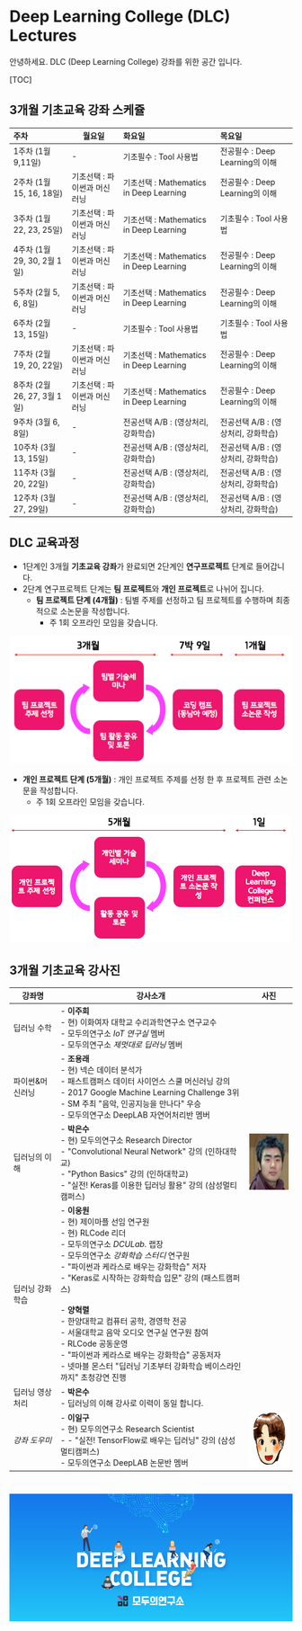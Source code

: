 # Deep Learning College (DLC) Lectures

안녕하세요. DLC (Deep Learning College) 강좌를 위한 공간 입니다.

[TOC]

## 3개월 기초교육 강좌 스케쥴 

| 주차                      | 월요일              | 화요일                                  | 목요일                       |
| :---------------------- | ---------------- | :----------------------------------- | :------------------------ |
| 1주차  (1월 9,11일)         | -                | 기초필수 : Tool 사용법                      | 전공필수 : Deep Learning의 이해  |
| 2주차  (1월 15, 16, 18일)   | 기초선택 : 파이썬과 머신러닝 | 기초선택 :  Mathematics in Deep Learning | 전공필수 : Deep Learning의 이해  |
| 3주차  (1월 22, 23, 25일)   | 기초선택 : 파이썬과 머신러닝 | 기초선택 :  Mathematics in Deep Learning | 기초필수 : Tool 사용법           |
| 4주차  (1월 29, 30, 2월 1일) | 기초선택 : 파이썬과 머신러닝 | 기초선택 :  Mathematics in Deep Learning | 전공필수 : Deep Learning의 이해  |
| 5주차  (2월 5, 6, 8일)      | 기초선택 : 파이썬과 머신러닝 | 기초선택 :  Mathematics in Deep Learning | 전공필수 : Deep Learning의 이해  |
| 6주차  (2월 13, 15일)       | -                | 기초필수 : Tool 사용법                      | 기초필수 : Tool 사용법           |
| 7주차  (2월 19, 20, 22일)   | 기초선택 : 파이썬과 머신러닝 | 기초선택 :  Mathematics in Deep Learning | 전공필수 : Deep Learning의 이해  |
| 8주차  (2월 26, 27, 3월 1일) | 기초선택 : 파이썬과 머신러닝 | 기초선택 :  Mathematics in Deep Learning | 전공필수 : Deep Learning의 이해  |
| 9주차  (3월 6, 8일)         | -                | 전공선택  A/B  : (영상처리, 강화학습)            | 전공선택  A/B  : (영상처리, 강화학습) |
| 10주차  (3월 13, 15일)      | -                | 전공선택  A/B  : (영상처리, 강화학습)            | 전공선택  A/B  : (영상처리, 강화학습) |
| 11주차  (3월 20, 22일)      | -                | 전공선택  A/B  : (영상처리, 강화학습)            | 전공선택  A/B  : (영상처리, 강화학습) |
| 12주차  (3월 27, 29일)      | -                | 전공선택  A/B  : (영상처리, 강화학습)            | 전공선택  A/B  : (영상처리, 강화학습) |



## DLC 교육과정

- 1단계인 3개월 **기초교육 강좌**가 완료되면 2단계인 **연구프로젝트** 단계로 들어갑니다.
- 2단계 연구프로젝트 단계는 **팀 프로젝트**와 **개인 프로젝트**로 나뉘어 집니다.
  - **팀 프로젝트 단계 (4개월)** : 팀별 주제를 선정하고 팀 프로젝트를 수행하며 최종적으로 소논문을 작성합니다.
    - 주 1회 오프라인 모임을 갖습니다.

![researchProject1](./images/researchProject1.png)

- **개인 프로젝트 단계 (5개월)** : 개인 프로젝트 주제를 선정 한 후 프로젝트 관련 소논문을 작성합니다.
  - 주 1회 오프라인 모임을 갖습니다.

![researchProject2](./images/researchProject2.png)



## 3개월 기초교육 강사진 

| 강좌명      | 강사소개                                     | 사진                                       |
| -------- | ---------------------------------------- | ---------------------------------------- |
| 딥러닝 수학   | - **이주희**<br /> - 현) 이화여자 대학교 수리과학연구소 연구교수<br /> - 모두의연구소 *IoT 연구실* 멤버<br /> - 모두의연구소 *제멋대로 딥러닝* 멤버 |                                          |
| 파이썬&머신러닝 | - **조용래** <br /> - 현) 넥슨 데이터 분석가<br /> - 패스트캠퍼스 데이터 사이언스 스쿨 머신러닝 강의 <br /> - 2017 Google Machine Learning Challenge 3위<br /> - SM 주최 "음악, 인공지능을 만나다" 우승<br /> - 모두의연구소 DeepLAB 자연어처리반 멤버 |                                          |
| 딥러닝의 이해  | - **박은수**<br /> - 현) 모두의연구소 Research Director<br /> - "Convolutional Neural Network" 강의 (인하대학교)<br /> - "Python Basics" 강의 (인하대학교)<br /> - "실전! Keras를 이용한 딥러닝 활용" 강의 (삼성멀티캠퍼스) | <img src="./images/photo_park.png" width=100, height=100> |
| 딥러닝 강화학습 | - **이웅원**<br /> - 현) 제이마플 선임 연구원<br /> - 현) RLCode 리더<br /> - 모두의연구소 *DCULab.* 랩장<br /> - 모두의연구소 *강화학습 스터디* 연구원<br /> - "파이썬과 케라스로 배우는 강화학습" 저자<br /> - "Keras로 시작하는 강화학습 입문" 강의 (패스트캠퍼스)<br /><br />- **양혁렬**<br /> - 한양대학교 컴퓨터 공학, 경영학 전공<br /> - 서울대학교 음악 오디오 연구실 연구원 참여<br /> - RLCode 공동운영<br /> - "파이썬과 케라스로 배우는 강화학습" 공동저자<br /> - 넷마블 몬스터 "딥러닝 기초부터 강화학습 베이스라인까지" 초청강연 진행 |                                          |
| 딥러닝 영상처리 | - **박은수**<br /> - 딥러닝의 이해 강사로 이력이 동일 합니다. |                                          |
| *강좌 도우미* | - **이일구**<br /> - 현) 모두의연구소 Research Scientist<br /> - - "실전! TensorFlow로 배우는 딥러닝" 강의 (삼성멀티캠퍼스)<br /> -  모두의연구소 DeepLAB 논문반 멤버| <img src="./images/ilguyi.png" width=100, height=100> |                                         |

# 

![RevSlider_modulabs_dlc01](./images/RevSlider_modulabs_dlc01.png)
